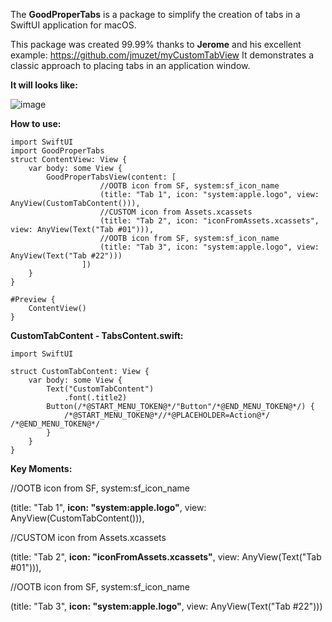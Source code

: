 The **GoodProperTabs** is a package to simplify the creation of tabs in a SwiftUI application for macOS.

This package was created 99.99% thanks to **Jerome** and his excellent example:
https://github.com/jmuzet/myCustomTabView
It demonstrates a classic approach to placing tabs in an application window.

**It will looks like:**

![image](https://github.com/user-attachments/assets/c1e4a8ad-e6c6-4542-a569-9c14d0523122)


**How to use:**

```
import SwiftUI
import GoodProperTabs
struct ContentView: View {
    var body: some View {
        GoodProperTabsView(content: [
                    //OOTB icon from SF, system:sf_icon_name
                    (title: "Tab 1", icon: "system:apple.logo", view: AnyView(CustomTabContent())),
                    //CUSTOM icon from Assets.xcassets
                    (title: "Tab 2", icon: "iconFromAssets.xcassets", view: AnyView(Text("Tab #01"))),
                    //OOTB icon from SF, system:sf_icon_name
                    (title: "Tab 3", icon: "system:apple.logo", view: AnyView(Text("Tab #22")))
                ])
    }
}

#Preview {
    ContentView()
}
```

**CustomTabContent - TabsContent.swift:**

```
import SwiftUI

struct CustomTabContent: View {
    var body: some View {
        Text("CustomTabContent")
            .font(.title2)
        Button(/*@START_MENU_TOKEN@*/"Button"/*@END_MENU_TOKEN@*/) {
            /*@START_MENU_TOKEN@*//*@PLACEHOLDER=Action@*/ /*@END_MENU_TOKEN@*/
        }
    }
}
```

**Key Moments:**


//OOTB icon from SF, system:sf_icon_name


(title: "Tab 1", **icon: "system:apple.logo"**, view: AnyView(CustomTabContent())),


//CUSTOM icon from Assets.xcassets


(title: "Tab 2", **icon: "iconFromAssets.xcassets"**, view: AnyView(Text("Tab #01"))),


//OOTB icon from SF, system:sf_icon_name


(title: "Tab 3", **icon: "system:apple.logo"**, view: AnyView(Text("Tab #22")))
